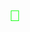 <svg width="400" height="50" xmlns="http://www.w3.org/2000/svg">
  <text x="0" y="30" font-family="Arial" font-size="24" fill="#00ff00">
    🤖 MACHINE 🤖
    <animateTransform
      attributeName="transform"
      type="translate"
      values="400,0;-200,0;400,0"
      dur="5s"
      repeatCount="indefinite"/>
  </text>
</svg>
